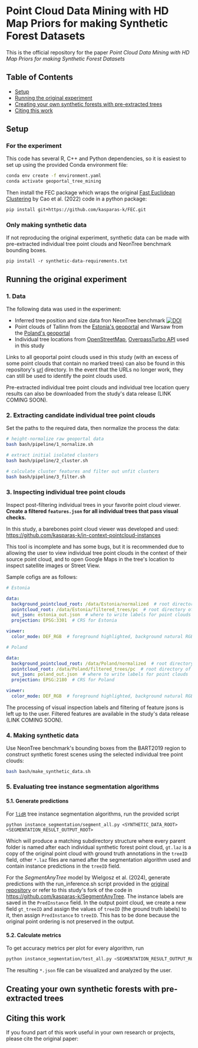 # Point Cloud Data Mining with HD Map Priors for making Synthetic Forest Datasets

This is the official repository for the paper *Point Cloud Data Mining with HD Map Priors for making Synthetic Forest Datasets*

## Table of Contents

- [Setup](#setup)
- [Running the original experiment](#running-the-original-experiment) 
- [Creating your own synthetic forests with pre-extracted trees](#creating-your-own-synthetic-forests-with-pre-extracted-trees)
- [Citing this work](#citing-this-work)

## Setup

### For the experiment
This code has several R, C++ and Python dependencies, so it is easiest to set up using the provided Conda environment file:

```bash
conda env create -f environment.yaml
conda activate geoportal_tree_mining
```

Then install the FEC package which wraps the original [Fast Euclidean Clustering](https://github.com/YizhenLAO/FEC) by Cao et al. (2022) code in a python package:
```bash
pip install git+https://github.com/kasparas-k/FEC.git
```

### Only making synthetic data
If not reproducing the original experiment, synthetic data can be made with pre-extracted individual tree point clouds and NeonTree benchmark bounding boxes.

```
pip install -r synthetic-data-requirements.txt
```

## Running the original experiment

### 1. Data

The following data was used in the experiment:
- Inferred tree position and size data fron NeonTree benchmark [![DOI](https://zenodo.org/badge/DOI/10.5281/zenodo.4770593.svg)](https://doi.org/10.5281/zenodo.4770593)
- Point clouds of Tallinn from the [Estonia's geoportal](https://geoportaal.maaamet.ee/eng/spatial-data/elevation-data-p308.html) and Warsaw from the [Poland's geoportal](https://www.geoportal.gov.pl/en/data/lidar-measurements-lidar/)
- Individual tree locations from [OpenStreetMap](https://www.openstreetmap.org/), [OverpassTurbo API](https://overpass-turbo.eu/) used in this study

Links to all geoportal point clouds used in this study (with an excess of some point clouds that contain no marked trees) can also be found in this repository's [url](url) directory. In the event that the URLs no longer work, they can still be used to identify the point clouds used.

Pre-extracted individual tree point clouds and individual tree location query results can also be downloaded from the study's data release (LINK COMING SOON).

### 2. Extracting candidate individual tree point clouds

Set the paths to the required data, then normalize the process the data:
```bash
# height-normalize raw geoportal data
bash bash/pipeline/1_nornalize.sh

# extract initial isolated clusters
bash bash/pipeline/2_cluster.sh

# calculate cluster features and filter out unfit clusters
bash bash/pipeline/3_filter.sh
```

### 3. Inspecting individual tree point clouds

Inspect post-filtering individual trees in your favorite point cloud viewer. **Create a filtered `features.json` for all individual trees that pass visual checks.**

In this study, a barebones point cloud viewer was developed and used: https://github.com/kasparas-k/in-context-pointcloud-instances

This tool is incomplete and has some bugs, but it is recommended due to allowing the user to view individual tree point clouds in the context of their source point cloud, and to open Google Maps in the tree's location to inspect satellite images or Street View.

Sample cofigs are as follows:

```yaml
# Estonia

data:
  background_pointcloud_root: /data/Estonia/normalized  # root directory of the source normalized point clouds
  pointcloud_root: /data/Estonia/filtered_trees/pc  # root directory of filtered individual tree point clouds
  out_json: estonia_out.json  # where to write labels for point clouds
  projection: EPSG:3301  # CRS for Estonia

viewer:
  color_mode: DEF_RGB  # foreground highlighted, background natural RGB
```

```yaml
# Poland

data:
  background_pointcloud_root: /data/Poland/normalized  # root directory of the source normalized point clouds
  pointcloud_root: /data/Poland/filtered_trees/pc  # root directory of filtered individual tree point clouds
  out_json: poland_out.json  # where to write labels for point clouds
  projection: EPSG:2180  # CRS for Poland

viewer:
  color_mode: DEF_RGB  # foreground highlighted, background natural RGB
```

The processing of visual inspection labels and filtering of feature jsons is left up to the user. Filtered features are available in the study's data release (LINK COMING SOON).

### 4. Making synthetic data

Use NeonTree benchmark's bounding boxes from the BART2019 region to construct synthetic forest scenes using the selected individual tree point clouds:

```bash
bash bash/make_synthetic_data.sh
```

### 5. Evaluating tree instance segmentation algorithms

#### 5.1. Generate predictions
For [`lidR`](https://github.com/r-lidar/lidR) tree instance segmentation algorithms, run the provided script

```
python instance_segmentation/segment_all.py <SYNTHETIC_DATA_ROOT> <SEGMENTATION_RESULT_OUTPUT_ROOT>
```

Which will produce a matching subdirectory structure where every parent folder is named after each individual synthetic forest point cloud, `gt.laz` is a copy of the original point cloud with ground truth annotations in the `treeID` field, other `*.laz` files are named after the segmentation algorithm used and contain instance predictions in the `treeID` field.

For the *SegmentAnyTree* model by Wielgosz et al. (2024), generate predictions with the run_inference.sh script provided in the [original repository](https://github.com/SmartForest-no/SegmentAnyTree/tree/main) or refer to this study's fork of the code in https://github.com/kasparas-k/SegmentAnyTree. The instance labels are saved in the `PredInstance` field. In the output point cloud, we create a new field `gt_treeID` and assign the values of `treeID` (the ground truth labels) to it, then assign `PredInstance` to `treeID`. This has to be done because the original point ordering is not preserved in the output. 

#### 5.2. Calculate metrics

To get accuracy metrics per plot for every algorithm, run

```bash
python instance_segmentation/test_all.py <SEGMENTATION_RESULT_OUTPUT_ROOT> <EVALUATION_METRIC_JSON>
```

The resulting `*.json` file can be visualized and analyzed by the user.

## Creating your own synthetic forests with pre-extracted trees

## Citing this work

If you found part of this work useful in your own research or projects, please cite the original paper:

```

```
